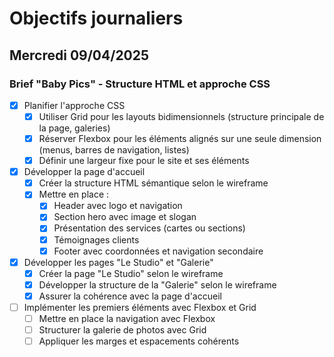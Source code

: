 # Objectifs journaliers

## Mercredi 09/04/2025

### Brief "Baby Pics" - Structure HTML et approche CSS

- [x] Planifier l'approche CSS
  - [x] Utiliser Grid pour les layouts bidimensionnels (structure principale de la page, galeries)
  - [x] Réserver Flexbox pour les éléments alignés sur une seule dimension (menus, barres de navigation, listes)
  - [x] Définir une largeur fixe pour le site et ses éléments

- [x] Développer la page d'accueil
  - [x] Créer la structure HTML sémantique selon le wireframe
  - [x] Mettre en place :
    - [x] Header avec logo et navigation
    - [x] Section hero avec image et slogan
    - [x] Présentation des services (cartes ou sections)
    - [x] Témoignages clients
    - [x] Footer avec coordonnées et navigation secondaire

- [x] Développer les pages "Le Studio" et "Galerie"
  - [x] Créer la page "Le Studio" selon le wireframe
  - [x] Développer la structure de la "Galerie" selon le wireframe
  - [x] Assurer la cohérence avec la page d'accueil

- [ ] Implémenter les premiers éléments avec Flexbox et Grid
  - [ ] Mettre en place la navigation avec Flexbox
  - [ ] Structurer la galerie de photos avec Grid
  - [ ] Appliquer les marges et espacements cohérents
